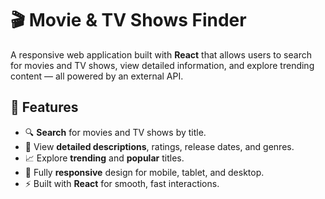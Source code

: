 # 🎬 Movie & TV Shows Finder

A responsive web application built with **React** that allows users to search for movies and TV shows, view detailed information, and explore trending content — all powered by an external API.

## 🚀 Features
- 🔍 **Search** for movies and TV shows by title.
- 📄 View **detailed descriptions**, ratings, release dates, and genres.
- 📈 Explore **trending** and **popular** titles.
- 📱 Fully **responsive** design for mobile, tablet, and desktop.
- ⚡ Built with **React** for smooth, fast interactions.
